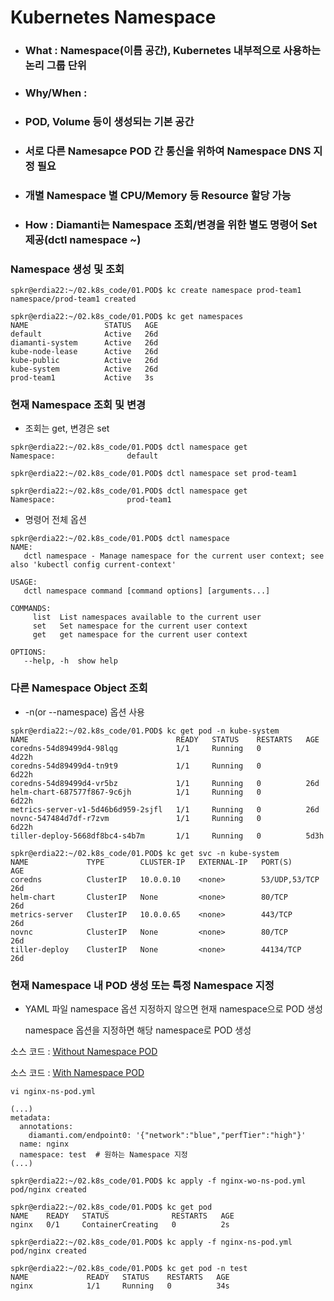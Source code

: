 # Kubernetes Namespace
- ### What : Namespace(이름 공간), Kubernetes 내부적으로 사용하는 논리 그룹 단위 
- ### Why/When :
- ### POD, Volume 등이 생성되는 기본 공간 
- ### 서로 다른 Namesapce POD 간 통신을 위하여 Namespace DNS 지정 필요
- ### 개별 Namespace 별 CPU/Memory 등 Resource 할당 가능 
- ### How : Diamanti는 Namespace 조회/변경을 위한 별도 명령어 Set 제공(dctl namespace ~) 

### Namespace 생성 및 조회

```
spkr@erdia22:~/02.k8s_code/01.POD$ kc create namespace prod-team1
namespace/prod-team1 created

spkr@erdia22:~/02.k8s_code/01.POD$ kc get namespaces
NAME                 STATUS   AGE
default              Active   26d
diamanti-system      Active   26d
kube-node-lease      Active   26d
kube-public          Active   26d
kube-system          Active   26d
prod-team1           Active   3s
```

### 현재 Namespace 조회 및 변경
- 조회는 get, 변경은 set 
```
spkr@erdia22:~/02.k8s_code/01.POD$ dctl namespace get
Namespace:                default

spkr@erdia22:~/02.k8s_code/01.POD$ dctl namespace set prod-team1

spkr@erdia22:~/02.k8s_code/01.POD$ dctl namespace get
Namespace:                prod-team1
```

- 명령어 전체 옵션
```
spkr@erdia22:~/02.k8s_code/01.POD$ dctl namespace
NAME:
   dctl namespace - Manage namespace for the current user context; see also 'kubectl config current-context'

USAGE:
   dctl namespace command [command options] [arguments...]

COMMANDS:
     list  List namespaces available to the current user
     set   Set namespace for the current user context
     get   get namespace for the current user context

OPTIONS:
   --help, -h  show help
```

### 다른 Namespace Object 조회 
- -n(or --namespace) 옵션 사용   
```
spkr@erdia22:~/02.k8s_code/01.POD$ kc get pod -n kube-system
NAME                                 READY   STATUS    RESTARTS   AGE
coredns-54d89499d4-98lqg             1/1     Running   0          4d22h
coredns-54d89499d4-tn9t9             1/1     Running   0          6d22h
coredns-54d89499d4-vr5bz             1/1     Running   0          26d
helm-chart-687577f867-9c6jh          1/1     Running   0          6d22h
metrics-server-v1-5d46b6d959-2sjfl   1/1     Running   0          26d
novnc-547484d7df-r7zvm               1/1     Running   0          6d22h
tiller-deploy-5668df8bc4-s4b7m       1/1     Running   0          5d3h

spkr@erdia22:~/02.k8s_code/01.POD$ kc get svc -n kube-system
NAME             TYPE        CLUSTER-IP   EXTERNAL-IP   PORT(S)         AGE
coredns          ClusterIP   10.0.0.10    <none>        53/UDP,53/TCP   26d
helm-chart       ClusterIP   None         <none>        80/TCP          26d
metrics-server   ClusterIP   10.0.0.65    <none>        443/TCP         26d
novnc            ClusterIP   None         <none>        80/TCP          26d
tiller-deploy    ClusterIP   None         <none>        44134/TCP       26d
```

### 현재 Namespace 내 POD 생성 또는 특정 Namespace 지정 
- YAML 파일 namespace 옵션 지정하지 않으면 현재 namespace으로 POD 생성

  namespace 옵션을 지정하면 해당 namespace로 POD 생성

소스 코드 : [Without Namespace POD](./nginx-wo-ns-pod.yml)

소스 코드 : [With Namespace POD](./nginx-ns-pod.yml)

```
vi nginx-ns-pod.yml

(...)
metadata:
  annotations:
    diamanti.com/endpoint0: '{"network":"blue","perfTier":"high"}'
  name: nginx
  namespace: test  # 원하는 Namespace 지정 
(...)

spkr@erdia22:~/02.k8s_code/01.POD$ kc apply -f nginx-wo-ns-pod.yml
pod/nginx created

spkr@erdia22:~/02.k8s_code/01.POD$ kc get pod
NAME    READY   STATUS              RESTARTS   AGE
nginx   0/1     ContainerCreating   0          2s

spkr@erdia22:~/02.k8s_code/01.POD$ kc apply -f nginx-ns-pod.yml
pod/nginx created

spkr@erdia22:~/02.k8s_code/01.POD$ kc get pod -n test
NAME             READY   STATUS    RESTARTS   AGE
nginx            1/1     Running   0          34s
```
